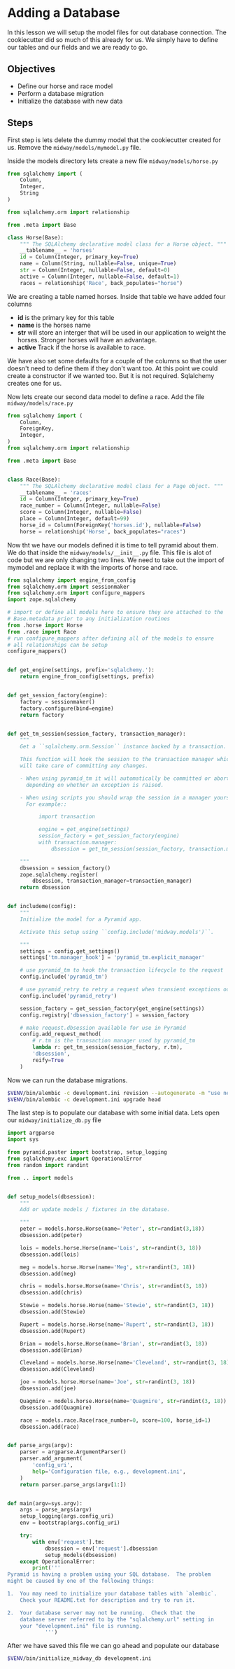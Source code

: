 # Adding a Database

In this lesson we will setup the model files for out database connection. The cookiecutter did so much
of this already for us. We simply have to define our tables and our fields and we are ready to go. 

## Objectives
* Define our horse and race model
* Perform a database migration
* Initialize the database with new data

## Steps

First step is lets delete the dummy model that the cookiecutter created for us. 
Remove the `midway/models/mymodel.py` file. 

Inside the models directory lets create a new file `midway/models/horse.py`

```python
from sqlalchemy import (
    Column,
    Integer,
    String
)

from sqlalchemy.orm import relationship

from .meta import Base

class Horse(Base):
    """ The SQLAlchemy declarative model class for a Horse object. """
    __tablename__ = 'horses'
    id = Column(Integer, primary_key=True)
    name = Column(String, nullable=False, unique=True)
    str = Column(Integer, nullable=False, default=0)
    active = Column(Integer, nullable=False, default=1)
    races = relationship('Race', back_populates="horse")
````

We are creating a table named horses. Inside that table we have added four columns

* **id** is the primary key for this table
* **name** is the horses name
* **str** will store an interger that will be used in our application to weight the horses. Stronger horses will have an advantage.
* **active** Track if the horse is available to race. 

We have also set some defaults for a couple of the columns so that the user doesn't need to define them
if they don't want too. At this point we could create a constructor if we wanted too. But it is not 
required. Sqlalchemy creates one for us. 

Now lets create our second data model to define a race. Add the file `midway/models/race.py`

```python
from sqlalchemy import (
    Column,
    ForeignKey,
    Integer,
)
from sqlalchemy.orm import relationship

from .meta import Base


class Race(Base):
    """ The SQLAlchemy declarative model class for a Page object. """
    __tablename__ = 'races'
    id = Column(Integer, primary_key=True)
    race_number = Column(Integer, nullable=False)
    score = Column(Integer, nullable=False)
    place = Column(Integer, default=99)
    horse_id = Column(ForeignKey('horses.id'), nullable=False)
    horse = relationship('Horse', back_populates="races")
```

Now tht we have our models defined it is time to tell pyramid about them. We do that inside the 
`midway/models/__init__.py` file. This file is alot of code but we are only changing two lines. We need
to take out the import of mymodel and replace it with the imports of horse and race.

```python
from sqlalchemy import engine_from_config
from sqlalchemy.orm import sessionmaker
from sqlalchemy.orm import configure_mappers
import zope.sqlalchemy

# import or define all models here to ensure they are attached to the
# Base.metadata prior to any initialization routines
from .horse import Horse
from .race import Race
# run configure_mappers after defining all of the models to ensure
# all relationships can be setup
configure_mappers()


def get_engine(settings, prefix='sqlalchemy.'):
    return engine_from_config(settings, prefix)


def get_session_factory(engine):
    factory = sessionmaker()
    factory.configure(bind=engine)
    return factory


def get_tm_session(session_factory, transaction_manager):
    """
    Get a ``sqlalchemy.orm.Session`` instance backed by a transaction.

    This function will hook the session to the transaction manager which
    will take care of committing any changes.

    - When using pyramid_tm it will automatically be committed or aborted
      depending on whether an exception is raised.

    - When using scripts you should wrap the session in a manager yourself.
      For example::

          import transaction

          engine = get_engine(settings)
          session_factory = get_session_factory(engine)
          with transaction.manager:
              dbsession = get_tm_session(session_factory, transaction.manager)

    """
    dbsession = session_factory()
    zope.sqlalchemy.register(
        dbsession, transaction_manager=transaction_manager)
    return dbsession


def includeme(config):
    """
    Initialize the model for a Pyramid app.

    Activate this setup using ``config.include('midway.models')``.

    """
    settings = config.get_settings()
    settings['tm.manager_hook'] = 'pyramid_tm.explicit_manager'

    # use pyramid_tm to hook the transaction lifecycle to the request
    config.include('pyramid_tm')

    # use pyramid_retry to retry a request when transient exceptions occur
    config.include('pyramid_retry')

    session_factory = get_session_factory(get_engine(settings))
    config.registry['dbsession_factory'] = session_factory

    # make request.dbsession available for use in Pyramid
    config.add_request_method(
        # r.tm is the transaction manager used by pyramid_tm
        lambda r: get_tm_session(session_factory, r.tm),
        'dbsession',
        reify=True
    )
```

Now we can run the database migrations. 

```bash
$VENV/bin/alembic -c development.ini revision --autogenerate -m "use new models Horse and Race"
$VENV/bin/alembic -c development.ini upgrade head

```

The last step is to populate our database with some initial data. Lets open our `midway/initialize_db.py` file

```python
import argparse
import sys

from pyramid.paster import bootstrap, setup_logging
from sqlalchemy.exc import OperationalError
from random import randint

from .. import models


def setup_models(dbsession):
    """
    Add or update models / fixtures in the database.

    """
    peter = models.horse.Horse(name='Peter', str=randint(3,18))
    dbsession.add(peter)

    lois = models.horse.Horse(name='Lois', str=randint(3, 18))
    dbsession.add(lois)

    meg = models.horse.Horse(name='Meg', str=randint(3, 18))
    dbsession.add(meg)

    chris = models.horse.Horse(name='Chris', str=randint(3, 18))
    dbsession.add(chris)

    Stewie = models.horse.Horse(name='Stewie', str=randint(3, 18))
    dbsession.add(Stewie)

    Rupert = models.horse.Horse(name='Rupert', str=randint(3, 18))
    dbsession.add(Rupert)

    Brian = models.horse.Horse(name='Brian', str=randint(3, 18))
    dbsession.add(Brian)

    Cleveland = models.horse.Horse(name='Cleveland', str=randint(3, 18))
    dbsession.add(Cleveland)

    joe = models.horse.Horse(name='Joe', str=randint(3, 18))
    dbsession.add(joe)

    Quagmire = models.horse.Horse(name='Quagmire', str=randint(3, 18))
    dbsession.add(Quagmire)

    race = models.race.Race(race_number=0, score=100, horse_id=1)
    dbsession.add(race)


def parse_args(argv):
    parser = argparse.ArgumentParser()
    parser.add_argument(
        'config_uri',
        help='Configuration file, e.g., development.ini',
    )
    return parser.parse_args(argv[1:])


def main(argv=sys.argv):
    args = parse_args(argv)
    setup_logging(args.config_uri)
    env = bootstrap(args.config_uri)

    try:
        with env['request'].tm:
            dbsession = env['request'].dbsession
            setup_models(dbsession)
    except OperationalError:
        print('''
Pyramid is having a problem using your SQL database.  The problem
might be caused by one of the following things:

1.  You may need to initialize your database tables with `alembic`.
    Check your README.txt for description and try to run it.

2.  Your database server may not be running.  Check that the
    database server referred to by the "sqlalchemy.url" setting in
    your "development.ini" file is running.
            ''')

```

After we have saved this file we can go ahead and populate our database

```bash
$VENV/bin/initialize_midway_db development.ini
```